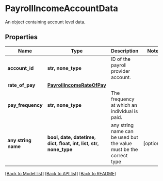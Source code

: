 # PayrollIncomeAccountData

An object containing account level data.

## Properties
Name | Type | Description | Notes
------------ | ------------- | ------------- | -------------
**account_id** | **str, none_type** | ID of the payroll provider account. | 
**rate_of_pay** | [**PayrollIncomeRateOfPay**](PayrollIncomeRateOfPay.md) |  | 
**pay_frequency** | **str, none_type** | The frequency at which an individual is paid. | 
**any string name** | **bool, date, datetime, dict, float, int, list, str, none_type** | any string name can be used but the value must be the correct type | [optional]

[[Back to Model list]](../README.md#documentation-for-models) [[Back to API list]](../README.md#documentation-for-api-endpoints) [[Back to README]](../README.md)


